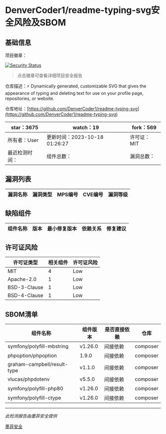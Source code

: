 # DenverCoder1/readme-typing-svg安全风险及SBOM

## 基础信息

项目徽章：

[![Security Status](https://www.murphysec.com/platform3/v31/badge/1716164768762216448.svg)](https://www.murphysec.com/console/report/1716164768724467712/1716164768762216448)

> 点击徽章可查看详细项目安全报告

仓库描述：⚡ Dynamically generated, customizable SVG that gives the appearance of typing and deleting text for use on your profile page, repositories, or website.

仓库地址：[https://github.com/DenverCoder1/readme-typing-svg](https://github.com/DenverCoder1/readme-typing-svg)

| star：3675 | watch：19 | fork：569 |
| ----------- | -------------- | ------------ |
| 所有者：User | 更新时间：2023-10-18 01:26:27 | 许可证：MIT |
| 最近检测时间： | 组件总数： | 漏洞总数： |




## 漏洞列表

| 漏洞名称 | 漏洞类型 | MPS编号 | CVE编号 | 漏洞等级 |
| ------- | ------ | ------- | ------ | ----- |





## 缺陷组件

| 组件名称 | 版本 | 最小修复版本 | 依赖关系 | 修复建议 |
| -------- | ---- | ------------ | -------- | -------- |





## 许可证风险

| 许可证类型 | 相关组件 | 许可证风险 |
| ---------- | -------- | ---------- |
|MIT|4|Low|
|Apache-2.0|1|Low|
|BSD-3-Clause|1|Low|
|BSD-4-Clause|1|Low|




## SBOM清单

| 组件名称 | 组件版本 | 是否直接依赖 | 仓库 |
| -------- | -------- | ------------ | ---- |
|symfony/polyfill-mbstring|v1.26.0|间接依赖|composer|
|phpoption/phpoption|1.9.0|间接依赖|composer|
|graham-campbell/result-type|v1.1.0|间接依赖|composer|
|vlucas/phpdotenv|v5.5.0|间接依赖|composer|
|symfony/polyfill-php80|v1.26.0|间接依赖|composer|
|symfony/polyfill-ctype|v1.26.0|间接依赖|composer|


------

*此检测报告由墨菲安全提供*

[墨菲安全](www.murphysec.com)